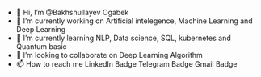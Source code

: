 - 👋 Hi, I’m @Bakhshullayev Ogabek
- 👀 I’m currently working on Artificial intelegence, Machine Learning and Deep Learning
- 🌱 I’m currently learning NLP, Data science, SQL, kubernetes and Quantum basic
- 💞️ I’m looking to collaborate on Deep Learning Algorithm
- 📫 How to reach me  LinkedIn Badge Telegram Badge Gmail Badge

<!---
Bakhshullayev/Bakhshullayev is a ✨ special ✨ repository because its `README.md` (this file) appears on your GitHub profile.
You can click the Preview link to take a look at your changes.
--->
